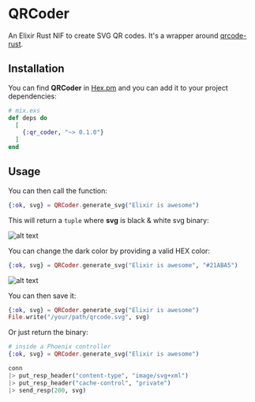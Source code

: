 # QRCoder

An Elixir Rust NIF to create SVG QR codes.
It's a wrapper around [qrcode-rust](https://github.com/kennytm/qrcode-rust).

## Installation

You can find **QRCoder** in [Hex.pm](https://hex.pm/packages/qr_coder) and you can
add it to your project dependencies:

```elixir
# mix.exs
def deps do
  [
    {:qr_coder, "~> 0.1.0"}
  ]
end
```
## Usage

You can then call the function:

```elixir
{:ok, svg} = QRCoder.generate_svg("Elixir is awesome")
```
This will return a `tuple` where **svg** is black & white svg binary:

![alt text](./examples/basic.svg "Basic QR Code")

You can change the dark color by providing a valid HEX color:

```elixir
{:ok, svg} = QRCoder.generate_svg("Elixir is awesome", "#21ABA5")
```
![alt text](./examples/custom.svg "Custom QR Code")

You can then save it:

```elixir
{:ok, svg} = QRCoder.generate_svg("Elixir is awesome")
File.write("/your/path/qrcode.svg", svg)
```

Or just return the binary:

```elixir
# inside a Phoenix controller
{:ok, svg} = QRCoder.generate_svg("Elixir is awesome")

conn
|> put_resp_header("content-type", "image/svg+xml")
|> put_resp_header("cache-control", "private")
|> send_resp(200, svg)
```
